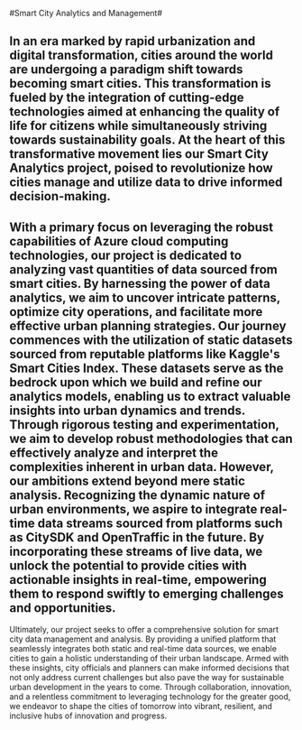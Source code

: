 #Smart City Analytics and Management#

In an era marked by rapid urbanization and digital transformation, cities around the world are
undergoing a paradigm shift towards becoming smart cities. This transformation is fueled by the
integration of cutting-edge technologies aimed at enhancing the quality of life for citizens while
simultaneously striving towards sustainability goals. At the heart of this transformative
movement lies our Smart City Analytics project, poised to revolutionize how cities manage and
utilize data to drive informed decision-making.
------------
With a primary focus on leveraging the robust capabilities of Azure cloud computing
technologies, our project is dedicated to analyzing vast quantities of data sourced from smart
cities. By harnessing the power of data analytics, we aim to uncover intricate patterns, optimize
city operations, and facilitate more effective urban planning strategies.
Our journey commences with the utilization of static datasets sourced from reputable platforms
like Kaggle's Smart Cities Index. These datasets serve as the bedrock upon which we build and
refine our analytics models, enabling us to extract valuable insights into urban dynamics and
trends. Through rigorous testing and experimentation, we aim to develop robust methodologies
that can effectively analyze and interpret the complexities inherent in urban data.
However, our ambitions extend beyond mere static analysis. Recognizing the dynamic nature of
urban environments, we aspire to integrate real-time data streams sourced from platforms such
as CitySDK and OpenTraffic in the future. By incorporating these streams of live data, we unlock
the potential to provide cities with actionable insights in real-time, empowering them to respond
swiftly to emerging challenges and opportunities.
-------
Ultimately, our project seeks to offer a comprehensive solution for smart city data management
and analysis. By providing a unified platform that seamlessly integrates both static and real-time
data sources, we enable cities to gain a holistic understanding of their urban landscape. Armed
with these insights, city officials and planners can make informed decisions that not only
address current challenges but also pave the way for sustainable urban development in the
years to come. Through collaboration, innovation, and a relentless commitment to leveraging
technology for the greater good, we endeavor to shape the cities of tomorrow into vibrant,
resilient, and inclusive hubs of innovation and progress.
